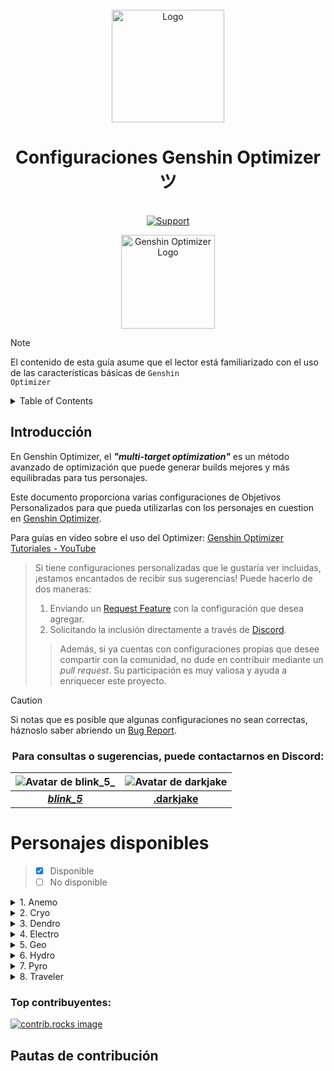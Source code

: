 <br />
<div align="center">
  <a href="https://discord.com/invite/excelverso">
    <img src="https://my-discord-images.s3.us-east-2.amazonaws.com/Resources-BancoNH/Excelverso+(1).png" alt="Logo" width="180" height="180">
  </a>

  <h1 align="center">Configuraciones Genshin Optimizer ツ</h3>

  <p align="center">
    <br />
    <a href="https://discord.com/invite/excelverso">
      <img src="https://img.shields.io/discord/1104977284609343558?color=4eb9a0&label=.gg%2Fexcelverso&logo=discord&style=for-the-badge" alt="Support"/>
    </a>
    <br />
  </p>
</div>

<div align="center">
  <img src="https://frzyc.github.io/genshin-optimizer/assets/go-yquJmXFB.png" alt="Genshin Optimizer Logo" width="150" height="150">
</div>

> [!NOTE]
> El contenido de esta guía asume que el lector está familiarizado con el uso de las características básicas de <code>Genshin Optimizer</code>

<!-- TABLE OF CONTENTS -->
<details>
  <summary>Table of Contents</summary>
  <ol>
    <li><a href="#Introducción">Introducción</a></li>
    <li><a href="#Contacto">Contacto</a></li>
    <li><a href="#Personajes-disponibles">Personajes disponibles</a>
      <ul>
        <li><a href="#Anemo">Anemo</a></li>
        <li><a href="#Cryo">Cryo</a></li>
        <li><a href="#Dendro">Dendro</a></li>
        <li><a href="#Electro">Electro</a></li>
        <li><a href="#Geo">Geo</a></li>
        <li><a href="#Hydro">Hydro</a></li>
        <li><a href="#Pyro">Pyro</a></li>
        <li><a href="#Traveler">Traveler</a></li>
      </ul>
    </li>
    <li><a href="#Top-contribuyentes">Top contribuyentes</a></li>
    <li><a href="#Pautas-de-contribución">Pautas de contribución</a></li>
  </ol>
</details>

## Introducción

En Genshin Optimizer, el **_"multi-target optimization"_** es un método avanzado de optimización que puede generar builds mejores y más equilibradas para tus personajes.

Este documento proporciona varias configuraciones de Objetivos Personalizados para que pueda utilizarlas con los personajes en cuestion en [Genshin Optimizer](https://frzyc.github.io/genshin-optimizer/#/).

Para guías en vídeo sobre el uso del Optimizer: [Genshin Optimizer Tutoriales - YouTube](https://www.youtube.com/playlist?list=PLcVsEMZO5IVFQdeh8zteZwiNchObfQ684)

> Si tiene configuraciones personalizadas que le gustaría ver incluidas, ¡estamos encantados de recibir sus sugerencias! Puede hacerlo de dos maneras:
>
> 1.  Enviando un <a href="https://github.com/CesarFlores55/genshin-optimizer-configs/issues/new?labels=enhancement&template=feature-request---.md">Request Feature</a> con la configuración que desea agregar.
> 2.  Solicitando la inclusión directamente a través de <a href="#para-consultas-o-sugerencias-puede-contactarnos-en-discord">Discord</a>.
>
> > Además, si ya cuentas con configuraciones propias que desee compartir con la comunidad, no dude en contribuir mediante un _pull request_. Su participación es muy valiosa y ayuda a enriquecer este proyecto.

> [!CAUTION]
> Si notas que es posible que algunas configuraciones no sean correctas, háznoslo saber abriendo un <a href="https://github.com/CesarFlores55/genshin-optimizer-configs/issues/new?labels=bug&template=bug-report---.md">Bug Report</a>.

<h3 id="Contacto" align="center">Para consultas o sugerencias, puede contactarnos en Discord:</h3>

<div align="center">

| ![Avatar de blink_5_](https://cdn.discordapp.com/avatars/351091632378216458/338809c2f4ad5245e3dda5b8f6b3a9b9.webp?size=160) | ![Avatar de darkjake](https://cdn.discordapp.com/avatars/723426524585525300/92376a2e2c979f39a7184fdf652ba55e.webp?size=160) |
| :-------------------------------------------------------------------------------------------------------------------------: | :-------------------------------------------------------------------------------------------------------------------------: |
|                                **[_blink_5_](https://discord.com/users/351091632378216458)**                                |                                **[.darkjake](https://discord.com/users/723426524585525300)**                                |

</div>

# Personajes disponibles

> - [x] Disponible
> - [ ] No disponible

<details id="Anemo"><summary>1. Anemo</summary>

- [ ] Chasca
- [ ] Faruzan
- [ ] Jean
- [x] [Kaedehara Kazuha](./Configs/Anemo/Kaedehara%20Kazuha/Kaedehara%20Kazuha.md)
- [ ] Lynette
- [ ] Sayu
- [ ] Shinkanoin Heizou
- [ ] Sucrose
- [x] [Venti](./Configs/Anemo/Venti/Venti.md)
- [ ] Wanderer
- [ ] Xianyun
- [ ] Xiao
</details>

<details id="Cryo"><summary>2. Cryo</summary>

- [ ] Chongyun
- [ ] Diona
- [ ] Eula
- [ ] Freminet
- [ ] Ganyu
- [ ] Kaeya
- [ ] Kamisato Ayaka
- [ ] Layla
- [ ] Mika
- [ ] Qiqi
- [ ] Rosaria
- [ ] Shenhe
- [ ] Wriothesley
</details>

<details id="Dendro"><summary>3. Dendro</summary>

- [x] Alhaitham
- [ ] Baizhu
- [ ] Collei
- [ ] Emilie
- [ ] Kaveh
- [ ] Kinich
- [ ] Kirara
- [ ] Nahida
- [ ] Tighnari
- [ ] Yaoyao
</details>

<details id="Electro"><summary>4. Electro</summary>

- [ ] Beidou
- [x] Clorinde
- [ ] Cyno
- [ ] Dori
- [ ] Fischl
- [ ] Keqing
- [ ] KUjou Sara
- [ ] Kuki Shinobu
- [ ] Lisa
- [ ] Ororon
- [ ] Raiden Shogun
- [ ] Razor
- [ ] Sethos
- [ ] Yae Miko
</details>

<details id="Geo"><summary>5. Geo</summary>

- [ ] Albedo
- [ ] Arataki Itto
- [ ] Chiori
- [ ] Gorou
- [ ] Kachina
- [ ] Navia
- [ ] Ningguang
- [ ] Noelle
- [ ] Xilonen
- [ ] Yun Jin
- [ ] Zhongli
</details>

<details id="Hydro"><summary>6. Hydro</summary>

- [ ] Barbara
- [ ] Candace
- [ ] Furina
- [ ] Kamisato Ayato
- [ ] Mona
- [ ] Mualani
- [ ] Neuvillette
- [ ] Nilou
- [ ] Sangonomiya Kokomi
- [ ] Sigewinne
- [ ] Tartaglia
- [ ] Xingqiu
- [ ] Yelan
</details>

<details id="Pyro"><summary>7. Pyro</summary>

- [ ] Amber
- [ ] Arlecchino
- [ ] Bennett
- [ ] Chevreuse
- [ ] Dehya
- [ ] Diluc
- [ ] Gaming
- [ ] Hu Tao
- [ ] Klee
- [ ] Liney
- [ ] Thoma
- [ ] Xiangling
- [ ] Xinyan
- [ ] Yanfei
- [ ] Yoimiya
</details>

<details id="Traveler"><summary>8. Traveler</summary>

- [ ] Anemo
- [ ] Cryo
- [ ] Dendro
- [ ] Electro
- [ ] Geo
- [ ] Hydro
- [ ] Pyro
</details>

### Top contribuyentes:

<a href="https://github.com/CesarFlores55/genshin-optimizer-configs/graphs/contributors">
  <img src="https://contrib.rocks/image?repo=CesarFlores55/genshin-optimizer-configs" alt="contrib.rocks image" />
</a>

## Pautas de contribución
